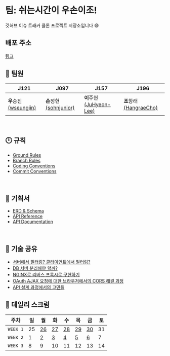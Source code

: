 # 팀: 쉬는시간이 우손이조!

깃허브 이슈 트래커 클론 프로젝트 저장소입니다 😄

## 배포 주소

[링크](http://101.101.217.169/)

## 🤖 팀원

| J121                                                  | J097                                                    | J157                                                      | J196                                                    |
| ----------------------------------------------------- | ------------------------------------------------------- | --------------------------------------------------------- | ------------------------------------------------------- |
| **우**승진[(wseungjin)](https://github.com/wseungjin) | **손**정현[(sohnjunior)](https://github.com/sohnjunior) | **이**주현[(JuHyeon-Lee)](https://github.com/JuHyeon-Lee) | **조**항래[(HangraeCho)](https://github.com/HangraeCho) |

<br>

## 🕛 규칙

- [Ground Rules](https://github.com/boostcamp-2020/IssueTracker-32/wiki/%5BDOC%5D-Ground-Rules)
- [Branch Rules](https://github.com/boostcamp-2020/IssueTracker-32/wiki/%5BDOC%5D-Branch-Rules)
- [Coding Conventions](https://github.com/boostcamp-2020/IssueTracker-32/wiki/%5BDOC%5D-Coding-Conventions)
- [Commit Conventions](https://github.com/boostcamp-2020/IssueTracker-32/wiki/%5BDOC%5D-Commit-Conventions)

<br>

## 📄 기획서

- [ERD & Schema](https://github.com/boostcamp-2020/IssueTracker-32/wiki/%5BDOC%5D-ERD-&-DB-Schema)
- [API Reference](https://github.com/boostcamp-2020/IssueTracker-32/wiki/%5BDOC%5D-API-Reference)
- [API Documentation](https://github.com/boostcamp-2020/IssueTracker-32/wiki/%5BDOC%5D-API-Documentation)

<br>

## 💾 기술 공유

- [서버에서 필터링? 클라이언트에서 필터링?](https://github.com/boostcamp-2020/IssueTracker-32/wiki/%5BDOC%5D-%EC%84%9C%EB%B2%84%EC%97%90%EC%84%9C-%ED%95%84%ED%84%B0%EB%A7%81%3F-%ED%81%B4%EB%9D%BC%EC%9D%B4%EC%96%B8%ED%8A%B8%EC%97%90%EC%84%9C-%ED%95%84%ED%84%B0%EB%A7%81%3F)
- [DB 서버 분리해야 할까?](https://github.com/boostcamp-2020/IssueTracker-32/wiki/%5BDOC%5D-DB-%EC%84%9C%EB%B2%84-%EB%B6%84%EB%A6%AC%ED%95%B4%EC%95%BC-%ED%95%A0%EA%B9%8C%3F)
- [NGINX로 리버스 프록시로 구현하기](https://github.com/boostcamp-2020/IssueTracker-32/wiki/%5BDOC%5D-nginx%EB%A1%9C-%EB%A6%AC%EB%B2%84%EC%8A%A4-%ED%94%84%EB%A1%9D%EC%8B%9C-%EA%B5%AC%ED%98%84%ED%95%98%EA%B8%B0)
- [OAuth AJAX 요청에 대한 브라우저에서의 CORS 해결 과정](https://github.com/boostcamp-2020/IssueTracker-32/wiki/%5BDOC%5D-OAuth-AJAX-%EC%9A%94%EC%B2%AD%EC%97%90-%EB%8C%80%ED%95%9C-%EB%B8%8C%EB%9D%BC%EC%9A%B0%EC%A0%80%EC%97%90%EC%84%9C%EC%9D%98-CORS-%ED%95%B4%EA%B2%B0-%EA%B3%BC%EC%A0%95)
- [API 설계 과정에서의 고민들](https://github.com/boostcamp-2020/IssueTracker-32/wiki/%5BDOC%5D-API-설계-과정에서의-고민들)
  <br>

## 📅 데일리 스크럼

| 주차     | 일  | 월                                                                                   | 화                                                                                   | 수                                                                                   | 목                                                                                   | 금                                                                                   | 토  |
| -------- | --- | ------------------------------------------------------------------------------------ | ------------------------------------------------------------------------------------ | ------------------------------------------------------------------------------------ | ------------------------------------------------------------------------------------ | ------------------------------------------------------------------------------------ | --- |
| `WEEK 1` | 25  | [26](https://github.com/boostcamp-2020/IssueTracker-32/wiki/%5BDAILY-SCRUM%5D-Day-1) | [27](https://github.com/boostcamp-2020/IssueTracker-32/wiki/%5BDAILY-SCRUM%5D-Day-2) | [28](https://github.com/boostcamp-2020/IssueTracker-32/wiki/%5BDAILY-SCRUM%5D-Day-3) | [29](https://github.com/boostcamp-2020/IssueTracker-32/wiki/%5BDAILY-SCRUM%5D-Day-4) | [30](https://github.com/boostcamp-2020/IssueTracker-32/wiki/%5BDAILY-SCRUM%5D-Day-5) | 31  |
| `WEEK 2` | 1   | [2](https://github.com/boostcamp-2020/IssueTracker-32/wiki/%5BDAILY-SCRUM%5D-Day-6)  | [3](https://github.com/boostcamp-2020/IssueTracker-32/wiki/%5BDAILY-SCRUM%5D-Day-7)  | [4](https://github.com/boostcamp-2020/IssueTracker-32/wiki/%5BDAILY-SCRUM%5D-Day-8)  | [5](https://github.com/boostcamp-2020/IssueTracker-32/wiki/%5BDAILY-SCRUM%5D-Day-9)  | [6](https://github.com/boostcamp-2020/IssueTracker-32/wiki/%5BDAILY-SCRUM%5D-Day-10) | 7   |
| `WEEK 3` | 8   | 9                                                                                    | 10                                                                                   | 11                                                                                   | 12                                                                                   | 13                                                                                   | 14  |

